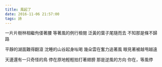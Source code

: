 ```yaml
---
title: 風起了
date: 2016-11-06 21:57:00
tags: 詩
---
```


一片片樹林相繼佝偻著腰
等著風的例行檢閱
泛黃的葉子尾隨而去
不知那是條不歸路

平靜的湖面難得翻滾
沈睡的山谷起身吆喝
幾朵雲在奮力追著風
眼見著被越甩越遠

天邊還有一只奇怪的鳥
停在原地輕輕拍打著翅膀
那是逆風的方向
你在，等風停
